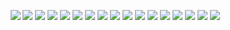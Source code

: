<p style="text-align:center">
  <img src="https://github.com/rhiokim/docker-icons/blob/master/tranparent/001.png" />
  <img src="https://github.com/rhiokim/docker-icons/blob/master/tranparent/002.png" />
  <img src="https://github.com/rhiokim/docker-icons/blob/master/tranparent/003.png" />
  <img src="https://github.com/rhiokim/docker-icons/blob/master/tranparent/004.png" />
  <img src="https://github.com/rhiokim/docker-icons/blob/master/tranparent/005.png" />
  <img src="https://github.com/rhiokim/docker-icons/blob/master/tranparent/006.png" />
  <img src="https://github.com/rhiokim/docker-icons/blob/master/tranparent/007.png" />
  <img src="https://github.com/rhiokim/docker-icons/blob/master/tranparent/008.png" />
  <img src="https://github.com/rhiokim/docker-icons/blob/master/tranparent/009.png" />
  <img src="https://github.com/rhiokim/docker-icons/blob/master/tranparent/010.png" />
  <img src="https://github.com/rhiokim/docker-icons/blob/master/tranparent/011.png" />
  <img src="https://github.com/rhiokim/docker-icons/blob/master/tranparent/012.png" />
  <img src="https://github.com/rhiokim/docker-icons/blob/master/tranparent/013.png" />
  <img src="https://github.com/rhiokim/docker-icons/blob/master/tranparent/014.png" />
  <img src="https://github.com/rhiokim/docker-icons/blob/master/tranparent/015.png" />
  <img src="https://github.com/rhiokim/docker-icons/blob/master/tranparent/016.png" />
  <img src="https://github.com/rhiokim/docker-icons/blob/master/tranparent/017.png" />
</p>